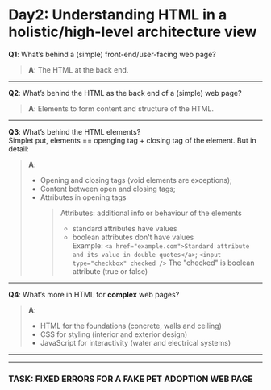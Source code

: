 # Day2: Understanding HTML in a holistic/high-level architecture view

**Q1**: What’s behind a (simple) front-end/user-facing web page?  
  >**A**: The HTML at the back end.
 
 ---
 
**Q2**: What’s behind the HTML as the back end of a (simple) web page?  
  >**A**: Elements to form content and structure of the HTML.

---

**Q3**: What’s behind the HTML elements?  
Simplet put, elements == openging tag + closing tag of the element. But in detail:
  >**A**:
  >- Opening and closing tags (void elements are exceptions);
  >- Content between open and closing tags;
  >- Attributes in opening tags
  >   > Attributes: additional info or behaviour of the elements  
  >     > - standard attributes have values  
  >     > - boolean attributes don't have values    
  >   > Example: `<a href="example.com">Standard attribute and its value in double quotes</a>`; `<input type="checkbox" checked />` The "checked" is boolean attribute (true or false)

---

**Q4**: What’s more in HTML for **complex** web pages?  
  >**A**:  
>- HTML for the foundations (concrete, walls and ceiling)
>- CSS for styling (interior and exterior design)
>- JavaScript for interactivity (water and electrical systems)

---
---

### TASK: **FIXED ERRORS FOR A FAKE PET ADOPTION WEB PAGE**
